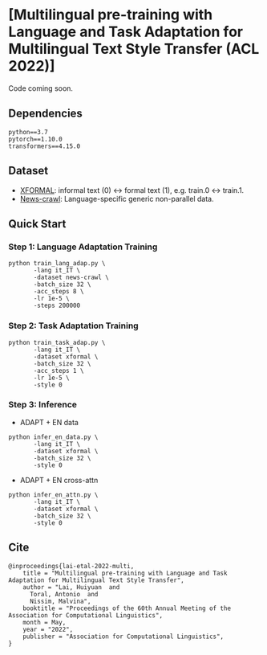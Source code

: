 # [Multilingual pre-training with Language and Task Adaptation for Multilingual Text Style Transfer (ACL 2022)]

Code coming soon.


## Dependencies
```
python==3.7
pytorch==1.10.0
transformers==4.15.0
```

## Dataset
- [XFORMAL](https://github.com/Elbria/xformal-FoST): informal text (0) <-> formal text (1), e.g. train.0 <-> train.1.
- [News-crawl](http://data.statmt.org/news-crawl/): Language-specific generic non-parallel data.

## Quick Start
### Step 1: Language Adaptation Training
```
python train_lang_adap.py \
       -lang it_IT \
       -dataset news-crawl \
       -batch_size 32 \
       -acc_steps 8 \
       -lr 1e-5 \
       -steps 200000
```

### Step 2: Task Adaptation Training
```
python train_task_adap.py \
       -lang it_IT \
       -dataset xformal \
       -batch_size 32 \
       -acc_steps 1 \
       -lr 1e-5 \
       -style 0
```

### Step 3: Inference

- ADAPT + EN data
```
python infer_en_data.py \
       -lang it_IT \
       -dataset xformal \
       -batch_size 32 \
       -style 0
```

- ADAPT + EN cross-attn
```
python infer_en_attn.py \
       -lang it_IT \
       -dataset xformal \
       -batch_size 32 \
       -style 0
```

## Cite
```
@inproceedings{lai-etal-2022-multi,
    title = "Multilingual pre-training with Language and Task Adaptation for Multilingual Text Style Transfer",
    author = "Lai, Huiyuan  and
      Toral, Antonio  and
      Nissim, Malvina",
    booktitle = "Proceedings of the 60th Annual Meeting of the Association for Computational Linguistics",
    month = May,
    year = "2022",
    publisher = "Association for Computational Linguistics",
}
```
